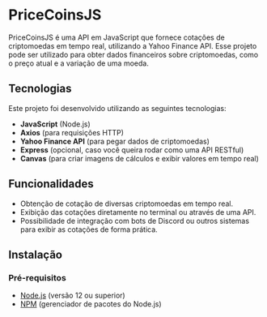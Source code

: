 # PriceCoinsJS

PriceCoinsJS é uma API em JavaScript que fornece cotações de criptomoedas em tempo real, utilizando a Yahoo Finance API. Esse projeto pode ser utilizado para obter dados financeiros sobre criptomoedas, como o preço atual e a variação de uma moeda.

## Tecnologias

Este projeto foi desenvolvido utilizando as seguintes tecnologias:

- **JavaScript** (Node.js)
- **Axios** (para requisições HTTP)
- **Yahoo Finance API** (para pegar dados de criptomoedas)
- **Express** (opcional, caso você queira rodar como uma API RESTful)
- **Canvas** (para criar imagens de cálculos e exibir valores em tempo real)

## Funcionalidades

- Obtenção de cotação de diversas criptomoedas em tempo real.
- Exibição das cotações diretamente no terminal ou através de uma API.
- Possibilidade de integração com bots de Discord ou outros sistemas para exibir as cotações de forma prática.

## Instalação

### Pré-requisitos

- [Node.js](https://nodejs.org/) (versão 12 ou superior)
- [NPM](https://www.npmjs.com/) (gerenciador de pacotes do Node.js)